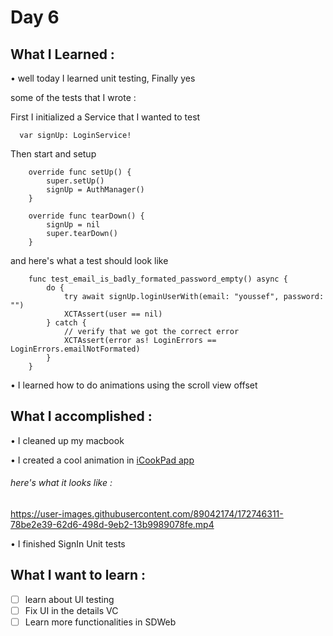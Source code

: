 # Day 6

## What I Learned :

• well today I learned unit testing, Finally yes

some of the tests that I wrote :

First I initialized a Service that I wanted to test 

```
  var signUp: LoginService!
```

Then start and setup

```
    override func setUp() {
        super.setUp()
        signUp = AuthManager()
    }
    
    override func tearDown() {
        signUp = nil
        super.tearDown()
    }
```

and here's what a test should look like 

```
    func test_email_is_badly_formated_password_empty() async {
        do {
            try await signUp.loginUserWith(email: "youssef", password: "")
            XCTAssert(user == nil)
        } catch {
            // verify that we got the correct error
            XCTAssert(error as! LoginErrors == LoginErrors.emailNotFormated)
        }
    }
```

• I learned how to do animations using the scroll view offset

## What I accomplished :

• I cleaned up my macbook

• I created a cool animation in [iCookPad app](https://github.com/JoJoDevAdventure/iCookPad)

###### here's what it looks like :

https://user-images.githubusercontent.com/89042174/172746311-78be2e39-62d6-498d-9eb2-13b9989078fe.mp4

• I finished SignIn Unit tests

## What I want to learn :

- [ ] learn about UI testing
- [ ] Fix UI in the details VC
- [ ] Learn more functionalities in SDWeb
